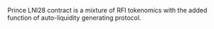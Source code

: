 Prince LNI28 contract is a mixture of RFI tokenomics with the added function of auto-liquidity generating protocol.
